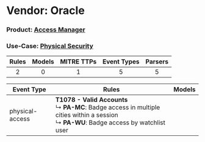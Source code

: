Vendor: Oracle
==============
### Product: [Access Manager](../ds_oracle_access_manager.md)
### Use-Case: [Physical Security](../../../../UseCases/uc_physical_security.md)

| Rules | Models | MITRE TTPs | Event Types | Parsers |
|:-----:|:------:|:----------:|:-----------:|:-------:|
|   2   |   0    |     1      |      5      |    5    |

| Event Type      | Rules                                                                                                                                                 | Models |
| --------------- | ----------------------------------------------------------------------------------------------------------------------------------------------------- | ------ |
| physical-access | <b>T1078 - Valid Accounts</b><br> ↳ <b>PA-MC</b>: Badge access in multiple cities within a session<br> ↳ <b>PA-WU</b>: Badge access by watchlist user |        |